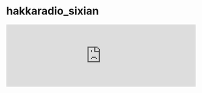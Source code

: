 # hakkaradio_sixian

<iframe width="100%" height="166" scrolling="no" frameborder="no" allow="autoplay" src="https://github.com/hungshinlee/hakkaradio_sixian/raw/main/wav/75_34208_3482960-3490266.wav"></iframe>
